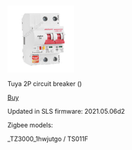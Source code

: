 ![icon](icon.png)

Tuya 2P circuit breaker ()

[Buy](http://alli.pub/5ra3t4)

Updated in SLS firmware: 2021.05.06d2

Zigbee models:

_TZ3000_1hwjutgo / TS011F
